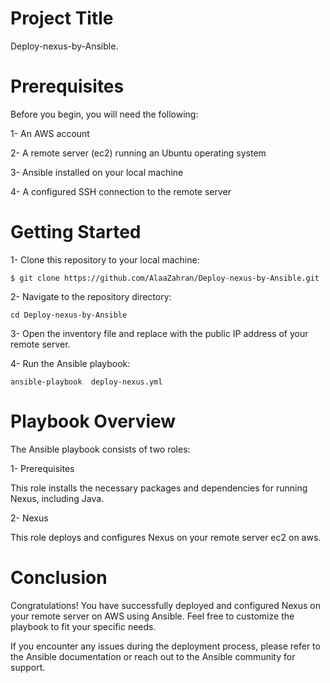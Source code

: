 
# Project Title

Deploy-nexus-by-Ansible.

# Prerequisites

Before you begin, you will need the following:

 1- An AWS account

 2- A remote server (ec2) running an Ubuntu operating system

 3- Ansible installed on your local machine

 4- A configured SSH connection to the remote server

 # Getting Started

 1- Clone this repository to your local machine:

 ```
 $ git clone https://github.com/AlaaZahran/Deploy-nexus-by-Ansible.git
```

2- Navigate to the repository directory:

```
cd Deploy-nexus-by-Ansible

```

 3- Open the inventory file and replace <your-server-ip> with the public IP address of your remote server.

 4- Run the Ansible playbook:
 ```
 ansible-playbook  deploy-nexus.yml

 ```

 # Playbook Overview
 The Ansible playbook consists of two roles:

1- Prerequisites

This role installs the necessary packages and dependencies for running Nexus, including Java.

2- Nexus

This role deploys and configures Nexus on your remote server ec2 on aws.

# Conclusion
Congratulations! You have successfully deployed and configured Nexus on your remote server on AWS using Ansible. Feel free to customize the playbook to fit your specific needs.

If you encounter any issues during the deployment process, please refer to the Ansible documentation or reach out to the Ansible community for support.









